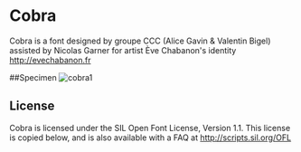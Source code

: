 # Cobra
Cobra is a font designed by groupe CCC (Alice Gavin & Valentin Bigel) assisted by Nicolas Garner for artist Ève Chabanon's identity http://evechabanon.fr

##Specimen
![cobra1](https://github.com/groupeccc/blob/master/Cobra/documentation/cobra1.svg)

## License

Cobra is licensed under the SIL Open Font License, Version 1.1.
This license is copied below, and is also available with a FAQ at
http://scripts.sil.org/OFL

